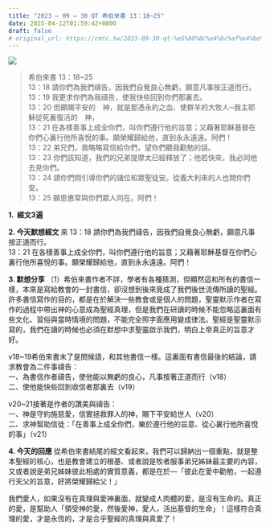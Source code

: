 ```yaml
---
title: "2023 – 09 – 30 QT 希伯來書 13：18~25"
date: 2025-04-12T01:59:42+0800
draft: false
# original_url: https://cmtc.tw/2023-09-30-qt-%e5%b8%8c%e4%bc%af%e4%be%86%e6%9b%b8-13%ef%bc%9a1825
---
```


![](/images/qt.jpg)
> 希伯來書 13：18\~25  
> 13：18 請你們為我們禱告，因我們自覺良心無虧，願意凡事按正道而行。  
> 13：19 我更求你們為我禱告，使我快些回到你們那裏去。  
> 13：20 但願賜平安的　神，就是那憑永約之血、使群羊的大牧人─我主耶穌從死裏復活的　神，  
> 13：21 在各樣善事上成全你們，叫你們遵行他的旨意；又藉著耶穌基督在你們心裏行他所喜悅的事。願榮耀歸給他，直到永永遠遠。阿們！  
> 13：22 弟兄們，我略略寫信給你們，望你們聽我勸勉的話。  
> 13：23 你們該知道，我們的兄弟提摩太已經釋放了；他若快來，我必同他去見你們。  
> 13：24 請你們問引導你們的諸位和眾聖徒安。從義大利來的人也問你們安。  
> 13：25 願恩惠常與你們眾人同在。阿們！

**1.  經文3遍**

**2. 今天默想經文**
來 13：18 請你們為我們禱告，因我們自覺良心無虧，願意凡事按正道而行。  
13：21 在各樣善事上成全你們，叫你們遵行他的旨意；又藉著耶穌基督在你們心裏行他所喜悅的事。願榮耀歸給他，直到永永遠遠。阿們！

**3. 默想分享**
（1）希伯來書作者不詳，學者有各種猜測，但顯然這和所有的書信一樣，本來是寫給教會的一封書信，卻沒想到後來竟成了我們後世流傳所讀的聖經。許多書信寫作的目的，都是在於解決一些教會或是個人的問題，聖靈默示作者在寫作的過程中帶出神的心意成為聖經真理，但是我們在研讀的時候不能忽略這裏面有些文化、習俗與當時情境的問題，不能完全照字面應用變成律法。聖經是聖靈默示寫的，我們在讀的時候也必須在默想中求聖靈啟示我們，明白上帝真正的旨意才好。

v18\~19希伯來書末了是問候語，和其他書信一樣。這裏面有書信最後的結論，請求教會為二件事禱告：  
一、為書信作者禱告，使他能以無虧的良心，凡事按著正道而行（v18）  
二、使他能快些回到收信者那裏去（v19）

v20\~21接著是作者的讚美與禱告：  
一、神是守約施慈愛，信實拯救罪人的神，賜下平安給世人（v20）  
二、求神幫助信徒：「在善事上成全你們，樂於遵行他的旨意、從心裏行他所喜悅的事」（v21）

**4. 今天的回應**
從希伯來書結尾的經文看起來，我們可以歸納出一個重點，就是整本聖經的核心，也是教會建立的根基、或者說是牧者服事弟兄姊妹最主要的內容，又或者說是弟兄姊妹彼此相處的實質意義，都是在於—「彼此在愛中勸勉，一起遵行天父的旨意，好將榮耀歸給父！」

我們愛人，如果沒有在真理與愛神裏面，就變成人肉體的愛，是沒有生命的。真正的愛，是幫助人「領受神的愛，然後愛神，愛人，活出基督的生命」！這樣符合真理的愛，才是永恆的，才是合乎聖經的真理與真愛了！
